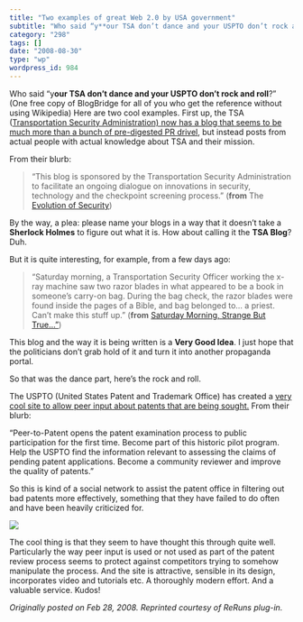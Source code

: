 ```yaml
---
title: "Two examples of great Web 2.0 by USA government"
subtitle: "Who said “y**our TSA don’t dance and your USPTO don’t rock and roll**?” (One free copy of BlogBridge..."
category: "298"
tags: []
date: "2008-08-30"
type: "wp"
wordpress_id: 984
---
```

Who said “y**our TSA don’t dance and your USPTO don’t rock and roll**?” (One free copy of BlogBridge for all of you who get the reference without using Wikipedia)
Here are two cool examples. First up, the TSA ([Transportation Security Administration) now has a blog that seems to be much more than a bunch of pre-digested PR drivel](http://www.tsa.gov/blog/), but instead posts from actual people with actual knowledge about TSA and their mission.

From their blurb:

> “This blog is sponsored by the Transportation Security Administration to facilitate an ongoing dialogue on innovations in security, technology and the checkpoint screening process.” (**from** The [Evolution of Security](http://www.tsa.gov/blog/))

By the way, a plea: please name your blogs in a way that it doesn’t take a **Sherlock Holmes** to figure out what it is. How about calling it the **TSA Blog**? Duh.

But it is quite interesting, for example, from a few days ago:

> “Saturday morning, a Transportation Security Officer working the x-ray machine saw two razor blades in what appeared to be a book in someone’s carry-on bag. During the bag check, the razor blades were found inside the pages of a Bible, and bag belonged to… a priest. Can’t make this stuff up.” (**from** [Saturday Morning, Strange But True…”](http://www.tsa.gov/blog/2008/02/saturday-morning-strange-but-true.html))

This blog and the way it is being written is a **Very Good Idea**. I just hope that the politicians don’t grab hold of it and turn it into another propaganda portal.

So that was the dance part, here’s the rock and roll.

The USPTO (United States Patent and Trademark Office) has created a [very cool site to allow peer input about patents that are being sought.](http://www.peertopatent.org/) From their blurb:

> 

“Peer-to-Patent opens the patent examination process to public participation for the first time. Become part of this historic pilot program. Help the USPTO find the information relevant to assessing the claims of pending patent applications. Become a community reviewer and improve the quality of patents.”

So this is kind of a social network to assist the patent office in filtering out bad patents more effectively, something that they have failed to do often and have been heavily criticized for.

![](https://i0.wp.com/www.peertopatent.org/images/540map.gif?resize=540%2C136)

The cool thing is that they seem to have thought this through quite well. Particularly the way peer input is used or not used as part of the patent review process seems to protect against competitors trying to somehow manipulate the process. And the site is attractive, sensible in its design, incorporates video and tutorials etc. A thoroughly modern effort. And a valuable service. Kudos!

*Originally posted on Feb 28, 2008. Reprinted courtesy of ReRuns plug-in.*